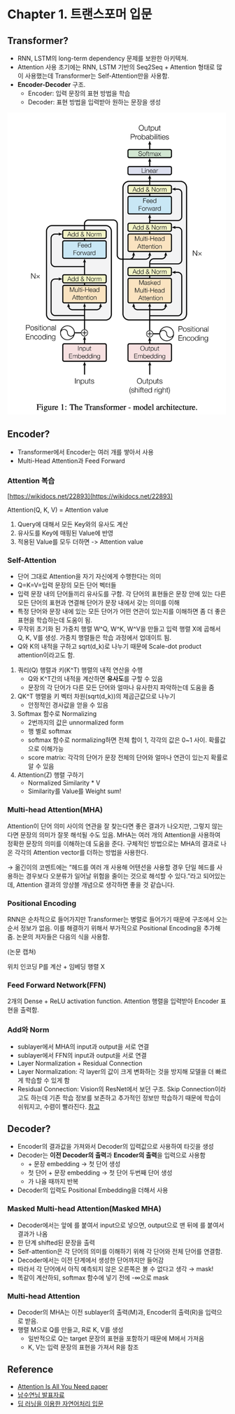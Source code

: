# Chapter 1. 트랜스포머 입문

## Transformer?

- RNN, LSTM의 long-term dependency 문제를 보완한 아키텍쳐.
- Attention 사용 초기에는 RNN, LSTM 기반의 Seq2Seq + Attention 형태로 많이 사용했는데 Transformer는 Self-Attention만을 사용함.
- **Encoder-Decoder** 구조.
    - Encoder: 입력 문장의 표현 방법을 학습
    - Decoder: 표현 방법을 입력받아 원하는 문장을 생성

<img alt="Encoder-Decoder Blocks" src="../../images/chap1_1.png" width="500"/>

## Encoder?

- Transformer에서 Encoder는 여러 개를 쌓아서 사용
- Multi-Head Attention과 Feed Forward

### Attention 복습

[https://wikidocs.net/22893](https://wikidocs.net/22893)

Attention(Q, K, V) = Attention value

1. Query에 대해서 모든 Key와의 유사도 계산
2. 유사도를 Key에 매핑된 Value에 반영
3. 적용된 Value를 모두 더하면 -> Attention value

### Self-Attention

- 단어 그대로 Attention을 자기 자신에게 수행한다는 의미
- Q=K=V=입력 문장의 모든 단어 벡터들
- 입력 문장 내의 단어들끼리 유사도를 구함. 각 단어의 표현들은 문장 안에 있는 다른 모든 단어의 표현과 연결해 단어가 문장 내에서 갖는 의미를 이해
- 특정 단어와 문장 내에 있는 모든 단어가 어떤 연관이 있는지를 이해하면 좀 더 좋은 표현을 학습하는데 도움이 됨.
- 무작위 초기화 된 가중치 행렬 W^Q, W^K, W^V을 만들고 입력 행렬 X에 곱해서 Q, K, V를 생성. 가중치 행렬들은 학습 과정에서 업데이트 됨.
- Q와 K의 내적을 구하고 sqrt(d_k)로 나누기 때문에 Scale-dot product attention이라고도 함.
1. 쿼리(Q) 행렬과 키(K^T) 행렬의 내적 연산을 수행
    - Q와 K^T간의 내적을 계산하면 **유사도**를 구할 수 있음
    - 문장의 각 단어가 다른 모든 단어와 얼마나 유사한지 파악하는데 도움을 줌
2. QK^T 행렬을 키 벡터 차원(sqrt(d_k))의 제곱근값으로 나누기
    - 안정적인 경사값을 얻을 수 있음
3. Softmax 함수로 Normalizing
    - 2번까지의 값은 unnormalized form
    - 행 별로 softmax
    - softmax 함수로 normalizing하면 전체 합이 1, 각각의 값은 0~1 사이. 확률값으로 이해가능
    - score matrix: 각각의 단어가 문장 전체의 단어와 얼마나 연관이 있는지 확률로 알 수 있음
4. Attention(Z) 행렬 구하기
    - Normalized Similarity * V
    - Similarity를 Value를 Weight sum!

### Multi-head Attention(MHA)

Attention이 단어 의미 사이의 연관을 잘 찾는다면 좋은 결과가 나오지만, 그렇지 않는다면 문장의 의미가 잘못 해석될 수도 있음. MHA는 여러 개의 Attention을 사용하여 정확한 문장의 의미를 이해하는데 도움을 준다. 구체적인 방법으로는 MHA의 결과로 나온 각각의 Attention vector를 더하는 방법을 사용한다.

→ 옮긴이의 코멘트에는 “헤드를 여러 개 사용해 어텐션을 사용할 경우 단일 헤드를 사용하는 경우보다 오분류가 일어날 위험을 줄이는 것으로 해석할 수 있다.”라고 되어있는데, Attention 결과의 앙상블 개념으로 생각하면 좋을 것 같습니다.

### Positional Encoding

RNN은 순차적으로 들어가지만 Transformer는 병렬로 들어가기 때문에 구조에서 오는 순서 정보가 없음. 이를 해결하기 위해서 부가적으로 Positional Encoding을 추가해 줌. 논문의 저자들은 다음의 식을 사용함.

(논문 캡쳐)

위치 인코딩 P를 계산 + 임베딩 행렬 X

### Feed Forward Network(FFN)

2개의 Dense + ReLU activation function. Attention 행렬을 입력받아 Encoder 표현을 출력함.

### Add와 Norm

- sublayer에서 MHA의 input과 output을 서로 연결
- sublayer에서 FFN의 input과 output을 서로 연결
- Layer Normalization + Residual Connection
- Layer Normalization: 각 layer의 값이 크게 변화하는 것을 방지해 모델을 더 빠르게 학습할 수 있게 함
- Residual Connection: Vision의 ResNet에서 보던 구조. Skip Connection이라고도 하는데 기존 학습 정보를 보존하고 추가적인 정보만 학습하기 때문에 학습이 쉬워지고, 수렴이 빨라진다. [참고](https://daeun-computer-uneasy.tistory.com/28)

## Decoder?

- Encoder의 결과값을 가져와서 Decoder의 입력값으로 사용하여 타깃을 생성
- Decoder는 **이전 Decoder의 출력**과 **Encoder의 출력**을 입력으로 사용함
    - <sos> + 문장 embedding → 첫 단어 생성
    - <sos> 첫 단어 + 문장 embedding → 첫 단어 두번째 단어 생성
    - <eos>가 나올 때까지 반복
- Decoder의 입력도 Positional Embedding을 더해서 사용

### Masked Multi-head Attention(Masked MHA)

- Decoder에서는 앞에 <sos>를 붙여서 input으로 넣으면, output으로 맨 뒤에 <eos>를 붙여서 결과가 나옴
- 한 단계 shifted된 문장을 출력
- Self-attention은 각 단어의 의미를 이해하기 위해 각 단어와 전체 단어를 연결함.
- Decoder에서는 이전 단계에서 생성한 단어까지만 들어감
- 따라서 각 단어에서 아직 예측되지 않은 오른쪽은 볼 수 없다고 생각 → mask!
- 똑같이 계산하되, softmax 함수에 넣기 전에 -∞으로 mask

### Multi-head Attention

- Decoder의 MHA는 이전 sublayer의 출력(M)과, Encoder의 출력(R)을 입력으로 받음.
- 행렬 M으로 Q를 만들고, R로 K, V를 생성
    - 일반적으로 Q는 target 문장의 표현을 포함하기 때문에 M에서 가져옴
    - K, V는 입력 문장의 표현을 가져서 R을 참조

## Reference

- [Attention Is All You Need paper](https://arxiv.org/pdf/1706.03762.pdf)
- [남수연님 발표자료](https://github.com/dsc-sookmyung/2021-DeepSleep-Paper-Review/blob/main/Week7/Attention%20Is%20All%20You%20Need.pdf)
- [딥 러닝을 이용한 자연어처리 입문](https://wikidocs.net/31379)
